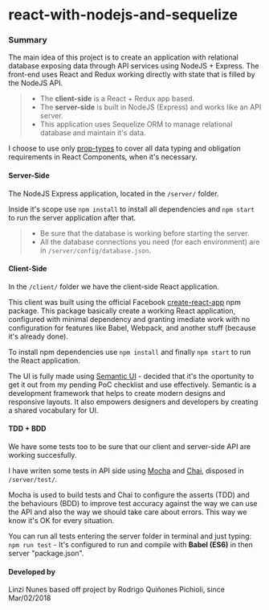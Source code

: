 # react-with-nodejs-and-sequelize

### Summary
The main idea of this project is to create an application with relational database exposing data through API services using NodeJS + Express. The front-end uses React and Redux working directly with state that is filled by the NodeJS API.

> - The **client-side** is a React + Redux app based.
> - The **server-side** is built in NodeJS (Express) and works like an API server.
> - This application uses Sequelize ORM to manage relational database and maintain it's data.

I choose to use only [prop-types](https://www.npmjs.com/package/prop-types) to cover all data typing and obligation requirements in React Components, when it's necessary. 

#### Server-Side
The NodeJS Express application, located in the ```/server/``` folder.

Inside it's scope use ```npm install``` to install all dependencies and ```npm start``` to run the server application after that.

> - Be sure that the database is working before starting the server.
> - All the database connections you need (for each environment) are in ```/server/config/database.json```.

#### Client-Side
In the ```/client/``` folder we have the client-side React application.

This client was built using the official Facebook [create-react-app](https://www.npmjs.com/package/create-react-app) npm package. This package basically create a working React application, configured with minimal dependency and granting imediate work with no configuration for features like Babel, Webpack, and another stuff (because it's already done).

To install npm dependencies use ```npm install``` and finally ```npm start``` to run the React application.

The UI is fully made using [Semantic UI](https://semantic-ui.com/) - decided that it's the oportunity to get it out from my pending PoC checklist and use effectively. Semantic is a development framework that helps to create modern designs and responsive layouts. It also empowers designers and developers by creating a shared vocabulary for UI.

#### TDD + BDD
We have some tests too to be sure that our client and server-side API are working succesfully.

I have writen some tests in API side using [Mocha](https://mochajs.org/) and [Chai](http://www.chaijs.com/), disposed in ```/server/test/```.

Mocha is used to build tests and Chai to configure the asserts (TDD) and the behaviours (BDD) to improve test accuracy against the way we can use the API and also the way we should take care about errors. This way we know it's OK for every situation.

You can run all tests entering the server folder in terminal and just typing: ```npm run test``` - It's configured to run and compile with **Babel (ES6)** in then server "package.json".

#### Developed by
Linzi Nunes based off project by 
Rodrigo Quiñones Pichioli, since Mar/02/2018
